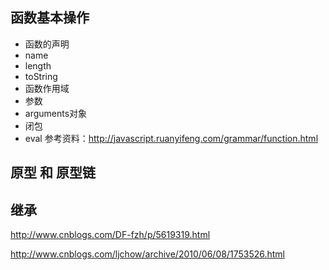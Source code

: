 ## 函数基本操作
  * 函数的声明
  * name
  * length
  * toString
  * 函数作用域
  * 参数
  * arguments对象
  * 闭包
  * eval
参考资料：http://javascript.ruanyifeng.com/grammar/function.html

## 原型 和 原型链
## 继承

http://www.cnblogs.com/DF-fzh/p/5619319.html

http://www.cnblogs.com/ljchow/archive/2010/06/08/1753526.html
